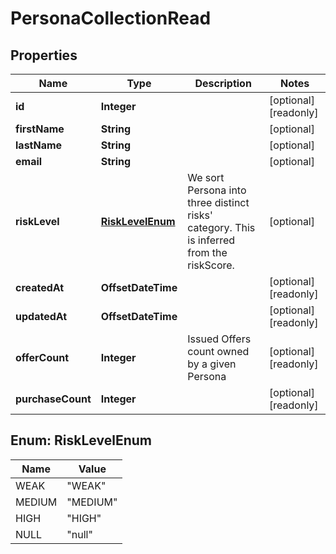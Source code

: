 

# PersonaCollectionRead



## Properties

| Name | Type | Description | Notes |
|------------ | ------------- | ------------- | -------------|
|**id** | **Integer** |  |  [optional] [readonly] |
|**firstName** | **String** |  |  [optional] |
|**lastName** | **String** |  |  [optional] |
|**email** | **String** |  |  [optional] |
|**riskLevel** | [**RiskLevelEnum**](#RiskLevelEnum) | We sort Persona into three distinct risks&#39; category. This is inferred from the riskScore. |  [optional] |
|**createdAt** | **OffsetDateTime** |  |  [optional] [readonly] |
|**updatedAt** | **OffsetDateTime** |  |  [optional] [readonly] |
|**offerCount** | **Integer** | Issued Offers count owned by a given Persona |  [optional] [readonly] |
|**purchaseCount** | **Integer** |  |  [optional] [readonly] |



## Enum: RiskLevelEnum

| Name | Value |
|---- | -----|
| WEAK | &quot;WEAK&quot; |
| MEDIUM | &quot;MEDIUM&quot; |
| HIGH | &quot;HIGH&quot; |
| NULL | &quot;null&quot; |



